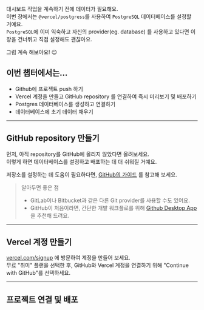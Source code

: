 대시보드 작업을 계속하기 전에 데이터가 필요해요. <br />
이번 장에서는 `@vercel/postgress`를 사용하여 `PostgreSQL` 데이터베이스를 설정할 거예요. <br/>
`PostgreSQL`에 이미 익숙하고 자신의 provider(eg. database) 를 사용하고 있다면 이 장을 건너뛰고 직접 설정해도 괜찮아요. <br/>

그럼 계속 해보아요! 😉

## 이번 챕터에서는...

- Github에 프로젝트 push 하기
- Vercel 계정을 만들고 GitHub repository 를 연결하여 즉시 미리보기 및 배포하기
- Postgres 데이터베이스를 생성하고 연결하기
- 데이터베이스에 초기 데이터 채우기

<hr />

## GitHub repository 만들기

먼저, 아직 repository를 GitHub에 올리지 않았다면 올려보세요. <br/>
이렇게 하면 데이터베이스를 설정하고 배포하는 데 더 쉬워질 거예요.

저장소를 설정하는 데 도움이
필요하다면, [GitHub의 가이드](https://docs.github.com/en/repositories/creating-and-managing-repositories/quickstart-for-repositories)
를 참고해 보세요.

> 알아두면 좋은 점
> - GitLab이나 Bitbucket과 같은 다른 Git provider를 사용할 수도 있어요.
> - GitHub이 처음이라면, 간단한 개발 워크플로를 위해 [Github Desktop App](https://github.com/apps/desktop)을 추천해 드려요.

<hr />

## Vercel 계정 만들기

[vercel.com/signup](https://vercel.com/signup) 에 방문하여 계정을 만들어 보세요. <br/>
무료 "취미" 플랜을 선택한 후, GitHub와 Vercel 계정을 연결하기 위해 "Continue with GitHub"를 선택하세요.

<hr/>

## 프로젝트 연결 및 배포



